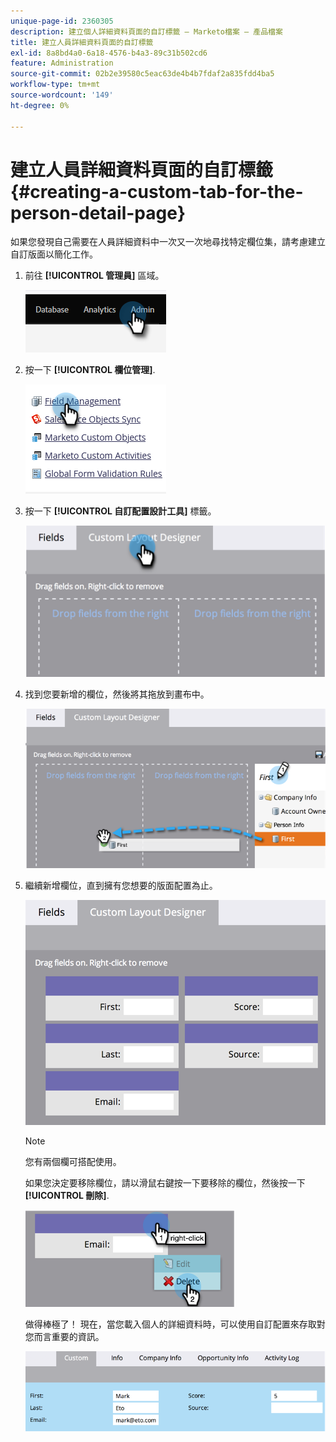 ```yaml
---
unique-page-id: 2360305
description: 建立個人詳細資料頁面的自訂標籤 — Marketo檔案 — 產品檔案
title: 建立人員詳細資料頁面的自訂標籤
exl-id: 8a8bd4a0-6a18-4576-b4a3-89c31b502cd6
feature: Administration
source-git-commit: 02b2e39580c5eac63de4b4b7fdaf2a835fdd4ba5
workflow-type: tm+mt
source-wordcount: '149'
ht-degree: 0%

---
```


# 建立人員詳細資料頁面的自訂標籤 {#creating-a-custom-tab-for-the-person-detail-page}

如果您發現自己需要在人員詳細資料中一次又一次地尋找特定欄位集，請考慮建立自訂版面以簡化工作。

1. 前往 **[!UICONTROL 管理員]** 區域。

   ![](assets/creating-a-custom-tab-for-the-person-detail-page-1.png)

1. 按一下 **[!UICONTROL 欄位管理]**.

   ![](assets/creating-a-custom-tab-for-the-person-detail-page-2.png)

1. 按一下 **[!UICONTROL 自訂配置設計工具]** 標籤。

   ![](assets/creating-a-custom-tab-for-the-person-detail-page-3.png)

1. 找到您要新增的欄位，然後將其拖放到畫布中。

   ![](assets/creating-a-custom-tab-for-the-person-detail-page-4.png)

1. 繼續新增欄位，直到擁有您想要的版面配置為止。

   ![](assets/creating-a-custom-tab-for-the-person-detail-page-5.png)

   >[!NOTE]
   >
   >您有兩個欄可搭配使用。

   如果您決定要移除欄位，請以滑鼠右鍵按一下要移除的欄位，然後按一下 **[!UICONTROL 刪除]**.

   ![](assets/creating-a-custom-tab-for-the-person-detail-page-6.png)

   做得棒極了！ 現在，當您載入個人的詳細資料時，可以使用自訂配置來存取對您而言重要的資訊。

   ![](assets/creating-a-custom-tab-for-the-person-detail-page-7.png)
